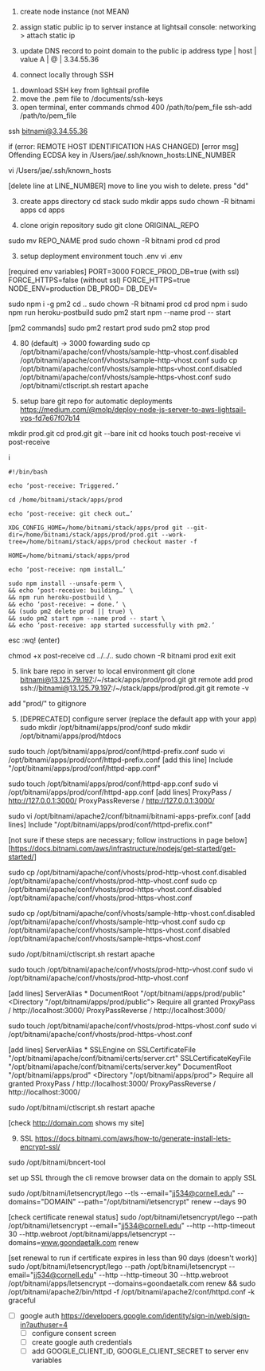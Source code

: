 1. create node instance (not MEAN)
2. assign static public ip to server instance
at lightsail console:
networking > attach static ip

3. update DNS record to point domain to the public ip address
type | host | value
A    |  @   | 3.34.55.36

2. connect locally through SSH
1) download SSH key from lightsail profile
2) move the .pem file to /documents/ssh-keys
3) open terminal, enter commands
chmod 400 /path/to/pem_file
ssh-add /path/to/pem_file

ssh bitnami@3.34.55.36

if (error: REMOTE HOST IDENTIFICATION HAS CHANGED)
[error msg] Offending ECDSA key in /Users/jae/.ssh/known_hosts:LINE_NUMBER

vi /Users/jae/.ssh/known_hosts

[delete line at LINE_NUMBER]
move to line you wish to delete. press "dd"

3. create apps directory
cd stack
sudo mkdir apps
sudo chown -R bitnami apps
cd apps

3. clone origin repository
sudo git clone ORIGINAL_REPO

sudo mv REPO_NAME prod
sudo chown -R bitnami prod
cd prod

3. setup deployment environment
touch .env
vi .env

[required env variables]
PORT=3000
FORCE_PROD_DB=true
(with ssl) FORCE_HTTPS=false
(without ssl) FORCE_HTTPS=true
NODE_ENV=production
DB_PROD=
DB_DEV=

sudo npm i -g pm2
cd ..
sudo chown -R bitnami prod
cd prod
npm i
sudo npm run heroku-postbuild
sudo pm2 start npm --name prod -- start

[pm2 commands]
sudo pm2 restart prod
sudo pm2 stop prod

4. 80 (default) -> 3000 fowarding
sudo cp /opt/bitnami/apache/conf/vhosts/sample-http-vhost.conf.disabled /opt/bitnami/apache/conf/vhosts/sample-http-vhost.conf
sudo cp /opt/bitnami/apache/conf/vhosts/sample-https-vhost.conf.disabled /opt/bitnami/apache/conf/vhosts/sample-https-vhost.conf
sudo /opt/bitnami/ctlscript.sh restart apache

4. setup bare git repo for automatic deployments
https://medium.com/@molp/deploy-node-js-server-to-aws-lightsail-vps-fd7e67f07b14

mkdir prod.git
cd prod.git
git --bare init
cd hooks
touch post-receive
vi post-receive

i
```
#!/bin/bash

echo ‘post-receive: Triggered.’

cd /home/bitnami/stack/apps/prod

echo ‘post-receive: git check out…’

XDG_CONFIG_HOME=/home/bitnami/stack/apps/prod git --git-dir=/home/bitnami/stack/apps/prod/prod.git --work-tree=/home/bitnami/stack/apps/prod checkout master -f

HOME=/home/bitnami/stack/apps/prod

echo ‘post-receive: npm install…’

sudo npm install --unsafe-perm \
&& echo ‘post-receive: building…’ \
&& npm run heroku-postbuild \
&& echo ‘post-receive: → done.’ \
&& (sudo pm2 delete prod || true) \
&& sudo pm2 start npm --name prod -- start \
&& echo ‘post-receive: app started successfully with pm2.’
```
esc
:wq! (enter)

chmod +x post-receive
cd ../../..
sudo chown -R bitnami prod
exit
exit

5. link bare repo in server to local environment
git clone bitnami@13.125.79.197:/~/stack/apps/prod/prod.git
git remote add prod ssh://bitnami@13.125.79.197:/~/stack/apps/prod/prod.git
git remote -v

add "prod/" to gitignore

5. [DEPRECATED] configure server (replace the default app with your app)
sudo mkdir /opt/bitnami/apps/prod/conf
sudo mkdir /opt/bitnami/apps/prod/htdocs

sudo touch /opt/bitnami/apps/prod/conf/httpd-prefix.conf
sudo vi /opt/bitnami/apps/prod/conf/httpd-prefix.conf
[add this line] Include "/opt/bitnami/apps/prod/conf/httpd-app.conf"

sudo touch /opt/bitnami/apps/prod/conf/httpd-app.conf
sudo vi /opt/bitnami/apps/prod/conf/httpd-app.conf
[add lines] 
ProxyPass / http://127.0.0.1:3000/
ProxyPassReverse / http://127.0.0.1:3000/

sudo vi /opt/bitnami/apache2/conf/bitnami/bitnami-apps-prefix.conf
[add lines] 
Include "/opt/bitnami/apps/prod/conf/httpd-prefix.conf"

[not sure if these steps are necessary; follow instructions in page below]
[https://docs.bitnami.com/aws/infrastructure/nodejs/get-started/get-started/]

sudo cp /opt/bitnami/apache/conf/vhosts/prod-http-vhost.conf.disabled /opt/bitnami/apache/conf/vhosts/prod-http-vhost.conf
sudo cp /opt/bitnami/apache/conf/vhosts/prod-https-vhost.conf.disabled /opt/bitnami/apache/conf/vhosts/prod-https-vhost.conf

sudo cp /opt/bitnami/apache/conf/vhosts/sample-http-vhost.conf.disabled /opt/bitnami/apache/conf/vhosts/sample-http-vhost.conf
sudo cp /opt/bitnami/apache/conf/vhosts/sample-https-vhost.conf.disabled /opt/bitnami/apache/conf/vhosts/sample-https-vhost.conf

sudo /opt/bitnami/ctlscript.sh restart apache

sudo touch /opt/bitnami/apache/conf/vhosts/prod-http-vhost.conf
sudo vi /opt/bitnami/apache/conf/vhosts/prod-http-vhost.conf

[add lines]
<VirtualHost _default_:80>
  ServerAlias *
  DocumentRoot "/opt/bitnami/apps/prod/public"
  <Directory "/opt/bitnami/apps/prod/public">
    Require all granted
  </Directory>
  ProxyPass / http://localhost:3000/
  ProxyPassReverse / http://localhost:3000/
</VirtualHost>

sudo touch /opt/bitnami/apache/conf/vhosts/prod-https-vhost.conf
sudo vi /opt/bitnami/apache/conf/vhosts/prod-https-vhost.conf

[add lines]
<VirtualHost _default_:443>
  ServerAlias *
  SSLEngine on
  SSLCertificateFile "/opt/bitnami/apache/conf/bitnami/certs/server.crt"
  SSLCertificateKeyFile "/opt/bitnami/apache/conf/bitnami/certs/server.key"
  DocumentRoot "/opt/bitnami/apps/prod"
  <Directory "/opt/bitnami/apps/prod">
    Require all granted
  </Directory>
  ProxyPass / http://localhost:3000/
  ProxyPassReverse / http://localhost:3000/
</VirtualHost>

sudo /opt/bitnami/ctlscript.sh restart apache

[check http://domain.com shows my site]

9. SSL https://docs.bitnami.com/aws/how-to/generate-install-lets-encrypt-ssl/

sudo /opt/bitnami/bncert-tool

set up SSL through the cli
remove browser data on the domain to apply SSL

sudo /opt/bitnami/letsencrypt/lego --tls --email="jj534@cornell.edu" --domains="DOMAIN" --path="/opt/bitnami/letsencrypt" renew --days 90

[check certificate renewal status]
sudo /opt/bitnami/letsencrypt/lego --path /opt/bitnami/letsencrypt --email="jj534@cornell.edu" --http --http-timeout 30 --http.webroot /opt/bitnami/apps/letsencrypt --domains=www.goondaetalk.com renew

[set renewal to run if certificate expires in less than 90 days (doesn't work)]
sudo /opt/bitnami/letsencrypt/lego --path /opt/bitnami/letsencrypt --email="jj534@cornell.edu" --http --http-timeout 30 --http.webroot /opt/bitnami/apps/letsencrypt --domains=goondaetalk.com renew && sudo /opt/bitnami/apache2/bin/httpd -f /opt/bitnami/apache2/conf/httpd.conf -k graceful


- [ ] google auth https://developers.google.com/identity/sign-in/web/sign-in?authuser=4
    - [ ] configure consent screen
    - [ ] create google auth credentials
    - [ ] add GOOGLE_CLIENT_ID, GOOGLE_CLIENT_SECRET to server env variables